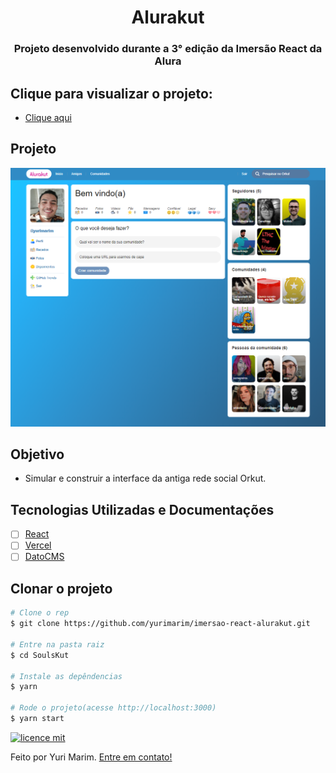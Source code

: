 <h1 align="center">Alurakut</h1>
<h3 align="center">Projeto desenvolvido durante a 3° edição da Imersão React da Alura</h3>

## Clique para visualizar o projeto:

- [Clique aqui](https://imersao-react-alurakut-roan.vercel.app)

## Projeto

![image info](./assets/img/alurakut.png)

## Objetivo

- Simular e construir a interface da antiga rede social Orkut.

## Tecnologias Utilizadas e Documentações

- [ ] [React](https://pt-br.reactjs.org/docs/getting-started.html)
- [ ] [Vercel](https://vercel.com/docs)
- [ ] [DatoCMS](https://www.datocms.com/docs)

## Clonar o projeto

```bash
# Clone o rep
$ git clone https://github.com/yurimarim/imersao-react-alurakut.git

# Entre na pasta raiz
$ cd SoulsKut

# Instale as depêndencias
$ yarn

# Rode o projeto(acesse http://localhost:3000)
$ yarn start
```

[![licence mit](https://img.shields.io/badge/licence-MIT-blue.svg?style=flat-square)](https://github.com/yurimarim/imersao-react-alurakut/blob/main/LICENSE.txt)

Feito por Yuri Marim. [Entre em contato!](https://www.linkedin.com/in/yuri-marim-6b6130197/)
